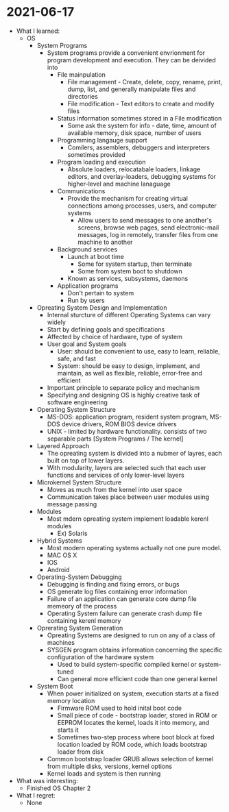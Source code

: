 # 2021-06-17

- What I learned:
  - OS
    - System Programs
      - System programs provide a convenient envrionment for program development and execution. They can be deivided into
        - File mainpulation
          - File management - Create, delete, copy, rename, print, dump, list, and generally manipulate files and directories
          - File modification - Text editors to create and modify files
        - Status information sometimes stored in a File modification
          - Some ask the system for info - date, time, amount of available memory, disk space, number of users
        - Programming langauge support
          - Comilers, assemblers, debuggers and interpreters sometimes provided
        - Program loading and execution
          - Absolute loaders, relocatabale loaders, linkage editors, and overlay-loaders, debugging systems for higher-level and machine lanaguage
        - Communications
          - Provide the mechanism for creating virtual connections among processes, users, and computer systems
            - Allow users to send messages to one another's screens, browse web pages, send electronic-mail messages, log in remotely, transfer files from one machine to another
        - Background services
          - Launch at boot time
            - Some for system startup, then terminate
            - Some from system boot to shutdown
          - Known as services, subsystems, daemons
        - Application programs
          - Don't pertain to system
          - Run by users
    - Opreating System Design and Implementation
      - Internal sturcture of different Operating Systems can vary widely
      - Start by defining goals and specifications
      - Affected by choice of hardware, type of system
      - User goal and System goals
        - User: should be convenient to use, easy to learn, reliable, safe, and fast
        - System: should be easy to design, implement, and maintain, as well as flexible, reliable, error-free and efficient
      - Important principle to separate policy and mechanism
      - Specifying and designing OS is highly creative task of software engineering
    - Operating System Structure
      - MS-DOS: application program, resident system program, MS-DOS device drivers, ROM BIOS device drivers
      - UNIX - limited by hardware functionality. consists of two separable parts [System Programs / The kernel]
    - Layered Approach
      - The opreating system is divided into a nubmer of layres, each built on top of lower layers.
      - With modularity, layers are selected such that each user functions and services of only lower-level layers
    - Microkernel System Structure
      - Moves as much from the kernel into user space
      - Communication takes place between user modules using message passing
    - Modules
      - Most mdern opreating system implement loadable kerenl modules
        - Ex) Solaris
    - Hybrid Systems
      - Most modern operating systems actually not one pure model.
      - MAC OS X
      - IOS
      - Android
    - Operating-System Debugging
      - Debugging is finding and fixing errors, or bugs
      - OS generate log files containing error information
      - Failure of an application can generate core dump file memeory of the process
      - Operating System failure can generate crash dump file containing kerenl memory
    - Oprerating System Generation
      - Opreating Systems are designed to run on any of a class of machines
      - SYSGEN program obtains information concerning the specific configuration of the hardware system
        - Used to build system-specific compiled kernel or system-tuned
        - Can general more efficient code than one general kernel
    - System Boot
      - When power initialized on system, execution starts at a fixed memory location
        - Firmware ROM used to hold inital boot code
        - Small piece of code - bootstrap loader, stored in ROM or EEPROM locates the kernel, loads it into memory, and starts it
        - Sometimes two-step process where boot block at fixed location loaded by ROM code, which loads bootstrap loader from disk
      - Common bootstrap loader GRUB allows selection of kernel from multiple disks, versions, kernel options
      - Kernel loads and system is then running
- What was interesting: 
  - Finished OS Chapter 2
- What I regret:
  - None 